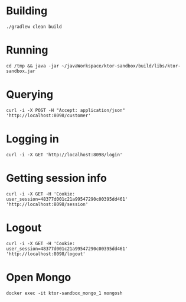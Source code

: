 # Building
```
./gradlew clean build
```

# Running
```
cd /tmp && java -jar ~/javaWorkspace/ktor-sandbox/build/libs/ktor-sandbox.jar
```

# Querying
```
curl -i -X POST -H "Accept: application/json" 'http://localhost:8098/customer'
```

# Logging in
```
curl -i -X GET 'http://localhost:8098/login'
```

# Getting session info
```
curl -i -X GET -H 'Cookie: user_session=48377d001c21a99547290c00395dd461' 'http://localhost:8098/session'
```

# Logout
```
curl -i -X GET -H 'Cookie: user_session=48377d001c21a99547290c00395dd461' 'http://localhost:8098/logout'
```

# Open Mongo
```
docker exec -it ktor-sandbox_mongo_1 mongosh
```
